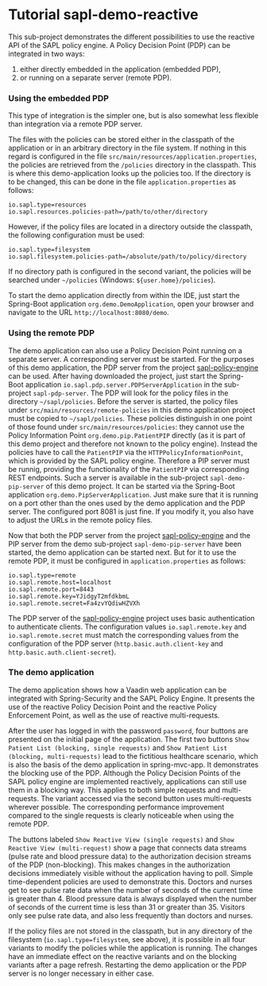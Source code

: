 # Tutorial sapl-demo-reactive

This sub-project demonstrates the different possibilities to use the reactive API of the SAPL policy engine.
A Policy Decision Point (PDP) can be integrated in two ways:
1) either directly embedded in the application (embedded PDP),
2) or running on a separate server (remote PDP).

### Using the embedded PDP
This type of integration is the simpler one, but is also somewhat less flexible than integration via a remote
PDP server.

The files with the policies can be stored either in the classpath of the application or in an arbitrary directory
in the file system. If nothing in this regard is configured in the file `src/main/resources/application.properties`,
the policies are retrieved from the `/policies` directory in the classpath. This is where this demo-application looks
up the policies too. If the directory is to be changed, this can be done in the file `application.properties` as follows:
```properties
io.sapl.type=resources
io.sapl.resources.policies-path=/path/to/other/directory
```
However, if the policy files are located in a directory outside the classpath, the following configuration must be used:
```properties
io.sapl.type=filesystem
io.sapl.filesystem.policies-path=/absolute/path/to/policy/directory
```
If no directory path is configured in the second variant, the policies will be searched under `~/policies`
(Windows: `${user.home}/policies`).

To start the demo application directly from within the IDE, just start the Spring-Boot application
`org.demo.DemoApplication`, open your browser and navigate to the URL `http://localhost:8080/demo`.

### Using the remote PDP
The demo application can also use a Policy Decision Point running on a separate server. A corresponding server must be 
started. For the purposes of this demo application, the PDP server from the project
[sapl-policy-engine](https://github.com/heutelbeck/sapl-policy-engine) can be used. After having downloaded the project,
just start the Spring-Boot application `io.sapl.pdp.server.PDPServerApplication` in the sub-project `sapl-pdp-server`. The
PDP will look for the policy files in the directory `~/sapl/policies`. Before the server is started, the policy files under
`src/main/resources/remote-policies` in this demo application project must be copied to `~/sapl/policies`. These policies 
distinguish in one point of those found under `src/main/resources/policies`: they cannot use the Policy Information Point
`org.demo.pip.PatientPIP` directly (as it is part of this demo project and therefore not known to the policy engine). Instead
the policies have to call the `PatientPIP` via the `HTTPPolicyInformationPoint`, which is provided by the SAPL policy engine.
Therefore a PIP server must be runnig, providing the functionality of the `PatientPIP` via corresponding REST endpoints. Such
a server is available in the sub-project `sapl-demo-pip-server` of this demo project. It can be started via the Spring-Boot
application `org.demo.PipServerApplication`. Just make sure that it is running on a port other than the ones used by the demo 
application and the PDP server. The configured port 8081 is just fine. If you modify it, you also have to adjust the URLs in
the remote policy files.

Now that both the PDP server from the project [sapl-policy-engine](https://github.com/heutelbeck/sapl-policy-engine)
and the PIP server from the demo sub-project `sapl-demo-pip-server` have been started, the demo application can be started next.
But for it to use the remote PDP, it must be configured in `application.properties` as follows:
```properties
io.sapl.type=remote
io.sapl.remote.host=localhost
io.sapl.remote.port=8443
io.sapl.remote.key=YJidgyT2mfdkbmL
io.sapl.remote.secret=Fa4zvYQdiwHZVXh
```
The PDP server of the [sapl-policy-engine](https://github.com/heutelbeck/sapl-policy-engine) project uses basic authentication 
to authenticate clients. The configuration values `io.sapl.remote.key` and `io.sapl.remote.secret` must match the corresponding 
values from the configuration of the PDP server (`http.basic.auth.client-key` and `http.basic.auth.client-secret`).

### The demo application
The demo application shows how a Vaadin web application can be integrated with Spring-Security and the SAPL Policy Engine. It presents 
the use of the reactive Policy Decision Point and the reactive Policy Enforcement Point, as well as the use of reactive multi-requests.

After the user has logged in with the password `password`, four buttons are presented on the initial page of the application. The first
two buttons `Show Patient List (blocking, single requests)` and `Show Patient List (blocking, multi-requests)` lead to the fictitious
healthcare scenario, which is also the basis of the demo application in spring-mvc-app. It demonstrates the blocking use of the PDP.
Although the Policy Decision Points of the SAPL policy engine are implemented reactively, applications can still use them in a blocking
way. This applies to both simple requests and multi-requests. The variant accessed via the second button uses multi-requests wherever
possible. The corresponding performance improvement compared to the single requests is clearly noticeable when using the remote PDP.

The buttons labeled `Show Reactive View (single requests)` and `Show Reactive View (multi-request)` show a page that connects data 
streams (pulse rate and blood pressure data) to the authorization decision streams of the PDP (non-blocking). This makes changes
in the authorization decisions immediately visible without the application having to poll. Simple time-dependent policies are used
to demonstrate this. Doctors and nurses get to see pulse rate data when the number of seconds of the current time is greater than 4.
Blood pressure data is always displayed when the number of seconds of the current time is less than 31 or greater than 35. Visitors
only see pulse rate data, and also less frequently than doctors and nurses.

If the policy files are not stored in the classpath, but in any directory of the filesystem (`io.sapl.type=filesystem`, see above),
it is possible in all four variants to modify the policies while the application is running. The changes have an immediate effect
on the reactive variants and on the blocking variants after a page refresh. Restarting the demo application or the PDP server is 
no longer necessary in either case.
